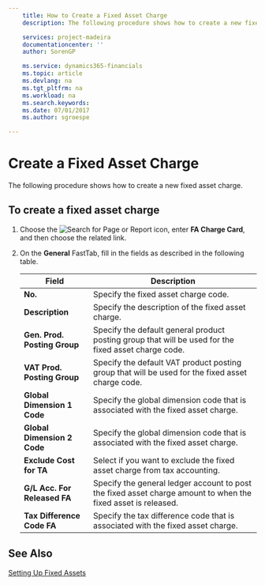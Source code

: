 ```yaml
---
    title: How to Create a Fixed Asset Charge
    description: The following procedure shows how to create a new fixed asset charge.

    services: project-madeira 
    documentationcenter: ''
    author: SorenGP

    ms.service: dynamics365-financials
    ms.topic: article
    ms.devlang: na
    ms.tgt_pltfrm: na
    ms.workload: na
    ms.search.keywords:
    ms.date: 07/01/2017
    ms.author: sgroespe

---
```

# Create a Fixed Asset Charge
The following procedure shows how to create a new fixed asset charge.  

## To create a fixed asset charge  

1.  Choose the ![Search for Page or Report](../../media/ui-search/search_small.png "Search for Page or Report icon") icon, enter **FA Charge Card**, and then choose the related link.  
2.  On the **General** FastTab, fill in the fields as described in the following table.  

    |Field|Description|  
    |---------------------------------|---------------------------------------|  
    |**No.**|Specify the fixed asset charge code.|  
    |**Description**|Specify the description of the fixed asset charge.|  
    |**Gen. Prod. Posting Group**|Specify the default general product posting group that will be used for the fixed asset charge code.|  
    |**VAT Prod. Posting Group**|Specify the default VAT product posting group that will be used for the fixed asset charge code.|  
    |**Global Dimension 1 Code**|Specify the global dimension code that is associated with the fixed asset charge.|  
    |**Global Dimension 2 Code**|Specify the global dimension code that is associated with the fixed asset charge.|  
    |**Exclude Cost for TA**|Select if you want to exclude the fixed asset charge from tax accounting.|  
    |**G/L Acc. For Released FA**|Specify the general ledger account to post the fixed asset charge amount to when the fixed asset is released.|  
    |**Tax Difference Code FA**|Specify the tax difference code that is associated with the fixed asset charge.|  

## See Also  
[Setting Up Fixed Assets](../../fa-setup.md)
